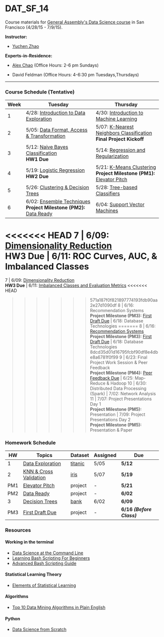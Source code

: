 # DAT_SF_14

Course materials for [General Assembly's Data Science course](https://generalassemb.ly/education/data-science/san-francisco) in San Francisco (4/28/15 - 7/9/15).

**Instructor:** 

* [Yuchen Zhao](https://www.linkedin.com/in/zhaoyuchen)


**Experts-in-Residence:** 

* [Alex Chao](https://www.linkedin.com/pub/alex-chao/42/600/8b4) (Office Hours: 2-6 pm Sundays)

* David Feldman (Office Hours: 4-6:30 pm Tuesdays,Thursdays)


---


### Course Schedule (Tentative)

Week | Tuesday | Thursday
--- | --- | ---
 1 | 4/28: [Introduction to Data Exploration](slides/lec01.pdf) | 4/30: [Introduction to Machine Learning](slides/lec02.pdf) 
 2 | 5/05: [Data Format, Access & Transformation](slides/lec03.pdf) | 5/07: [K-Nearest Neighbors Classification](slides/lec04.pdf) <br>**Final Project Kickoff**
 3 | 5/12: [Naive Bayes Classification](slides/lec05.pdf) <br>**HW1 Due** | 5/14: [Regression and Regularization](slides/lec06.pdf)
 4 | 5/19: [Logistic Regression](slides/lec07.pdf) <br>**HW2 Due** | 5/21: [K-Means Clustering](slides/lec08.pdf) <br>**Project Milestone (PM1):** [Elevator Pitch](project#may-21-final-project-elevator-pitch)
 5 | 5/26: [Clustering & Decision Trees](slides/lec09.pdf)  | 5/28: [Tree-based Classifiers](slides/lec10.pdf) 
 6 | 6/02: [Ensemble Techniques](slides/lec11.pdf) <br>**Project Milestone (PM2):** [Data Ready](project#june-2-data-ready) | 6/04: [Support Vector Machines](slides/lec12.pdf)
<<<<<<< HEAD
 7 | 6/09: [Dimensionality Reduction](slides/lec13.pdf) <br>**HW3 Due**  | 6/11: ROC Curves, AUC, & Imbalanced Classes
=======
 7 | 6/09: [Dimensionality Reduction](slides/lec13.pdf) <br>**HW3 Due**  | 6/11: [Imbalanced Classes and Evaluation Metrics](slides/lec14.pdf)
<<<<<<< HEAD
>>>>>>> 571a187f0f821897774193fdb90aa2e27d1090df
 8 | 6/16: Recommendation Systems <br>**Project Milestone (PM3):** [First Draft Due](project#june-16-first-draft-due-before-class)  | 6/18: Database Technologies
=======
 8 | 6/16: [Recommendation Systems](slides/lec15.pdf) <br>**Project Milestone (PM3):** [First Draft Due](project#june-16-first-draft-due-before-class)  | 6/18: Database Technologies
>>>>>>> 8dcd35d01d16795fcbf90df8e4dbe8a6781f0f99
 9 | 6/23: Final Project Work Session & Peer Feedback <br>**Project Milestone (PM4):** [Peer Feedback Due](project/peer_review_guidelines.md)  | 6/25: Map-Reduce & Hadoop
10 | 6/30: Distributed Data Processing (Spark)  | 7/02: Network Analysis
11 | 7/07: Project Presentations Day 1 <br>**Project Milestone (PM5):** Presentation   | 7/09: Project Presentations Day 2 <br>**Project Milestone (PM5):** Presentation & Paper


### Homework Schedule

HW | Topics | Dataset | Assigned | Due
--- | --- | --- | --- | ---
1 | [Data Exploration](homework/hw1) | [titanic](hw1/titanic.csv) | 5/05 | **5/12**
2 | [KNN & Cross Validation](homework/hw2) | [iris](http://scikit-learn.org/stable/auto_examples/datasets/plot_iris_dataset.html) | 5/07 | **5/19**
PM1 | [Elevator Pitch](project#may-21-final-project-elevator-pitch) | project | - | **5/21**
PM2 | [Data Ready](project#june-2-data-ready) | project | - | **6/02**
3 | [Decision Trees](homework/hw3) | [bank](homework/hw3) | 6/02 | **6/09**
PM3 | [First Draft Due](project#june-16-first-draft-due-before-class) | project | - | **6/16 _(Before Class)_**



### Resources

#### Working in the terminal
- [Data Science at the Command Line](http://shop.oreilly.com/product/0636920032823.do)
- [Learning Bash Scripting For Beginners](http://www.cyberciti.biz/open-source/learning-bash-scripting-for-beginners/)
- [Advanced Bash Scripting Guide](http://www.tldp.org/LDP/abs/html/)

#### Statistical Learning Theory
- [Elements of Statistical Learning](http://statweb.stanford.edu/~tibs/ElemStatLearn/)

#### Algorithms
- [Top 10 Data Mining Algorithms in Plain English](http://rayli.net/blog/data/top-10-data-mining-algorithms-in-plain-english/)

#### Python
- [Data Science from Scratch](http://shop.oreilly.com/product/0636920033400.do)

